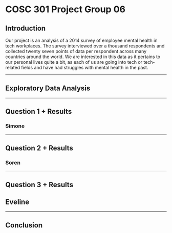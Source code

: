 # COSC 301 Project Group 06

## Introduction

Our project is an analysis of a 2014 survey of employee mental health in tech workplaces. The survey interviewed over a thousand respondents and collected twenty seven points of data per respondent across many countries around the world. We are interested in this data as it pertains to our personal lives quite a bit, as each of us are going into tech or tech-related fields and have had struggles with mental health in the past.

---

## Exploratory Data Analysis

---

## Question 1 + Results

### Simone

---

## Question 2 + Results

### Soren

---

## Question 3 + Results

## Eveline

---

## Conclusion
